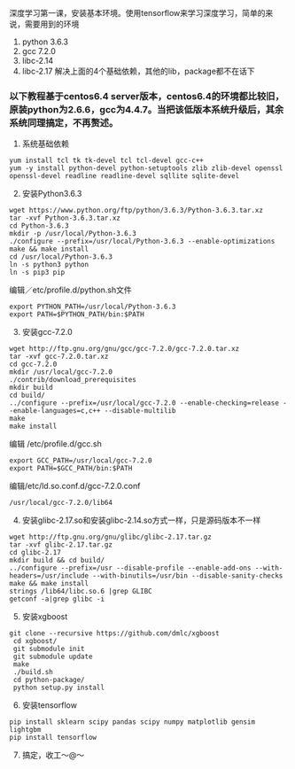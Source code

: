 深度学习第一课，安装基本环境。使用tensorflow来学习深度学习，简单的来说，需要用到的环境
1. python 3.6.3
2. gcc 7.2.0
3. libc-2.14
4. libc-2.17
解决上面的4个基础依赖，其他的lib，package都不在话下

### 以下教程基于centos6.4 server版本，centos6.4的环境都比较旧，原装python为2.6.6，gcc为4.4.7。当把该低版本系统升级后，其余系统同理搞定，不再赘述。

1. 系统基础依赖
```
yum install tcl tk tk-devel tcl tcl-devel gcc-c++
yum -y install python-devel python-setuptools zlib zlib-devel openssl openssl-devel readline readline-devel sqllite sqlite-devel
```
2. 安装Python3.6.3
```
wget https://www.python.org/ftp/python/3.6.3/Python-3.6.3.tar.xz
tar -xvf Python-3.6.3.tar.xz
cd Python-3.6.3
mkdir -p /usr/local/Python-3.6.3
./configure --prefix=/usr/local/Python-3.6.3 --enable-optimizations
make && make install
cd /usr/local/Python-3.6.3
ln -s python3 python
ln -s pip3 pip
```
编辑／etc/profile.d/python.sh文件
```
export PYTHON_PATH=/usr/local/Python-3.6.3
export PATH=$PYTHON_PATH/bin:$PATH
```

3. 安装gcc-7.2.0
```
wget http://ftp.gnu.org/gnu/gcc/gcc-7.2.0/gcc-7.2.0.tar.xz
tar -xvf gcc-7.2.0.tar.xz
cd gcc-7.2.0
mkdir /usr/local/gcc-7.2.0
./contrib/download_prerequisites
mkdir build
cd build/
../configure --prefix=/usr/local/gcc-7.2.0 --enable-checking=release --enable-languages=c,c++ --disable-multilib
make
make install
```
编辑 /etc/profile.d/gcc.sh
```
export GCC_PATH=/usr/local/gcc-7.2.0
export PATH=$GCC_PATH/bin:$PATH
```
编辑/etc/ld.so.conf.d/gcc-7.2.0.conf
```
/usr/local/gcc-7.2.0/lib64
```

4. 安装glibc-2.17.so和安装glibc-2.14.so方式一样，只是源码版本不一样
```
wget http://ftp.gnu.org/gnu/glibc/glibc-2.17.tar.gz
tar -xvf glibc-2.17.tar.gz
cd glibc-2.17
mkdir build && cd build/
../configure --prefix=/usr --disable-profile --enable-add-ons --with-headers=/usr/include --with-binutils=/usr/bin --disable-sanity-checks
make && make install
strings /lib64/libc.so.6 |grep GLIBC
getconf -a|grep glibc -i
```

5. 安装xgboost
```
git clone --recursive https://github.com/dmlc/xgboost
 cd xgboost/
 git submodule init
 git submodule update
 make
 ./build.sh
 cd python-package/
 python setup.py install
```

6. 安装tensorflow
```
pip install sklearn scipy pandas scipy numpy matplotlib gensim lightgbm
pip install tensorflow
```

7. 搞定，收工～@～

